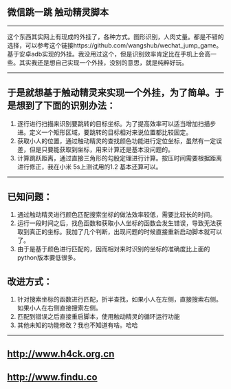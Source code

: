 ##
微信跳一跳 触动精灵脚本
----------

----
这个东西其实网上有现成的外挂了，各种方式。图形识别，人肉丈量。都是不错的选择，可以参考这个链接https://github.com/wangshub/wechat_jump_game。基于安卓adb实现的外挂。我没用过这个，但是识别效率肯定比在手机上会高一些。其实我还是想自己实现一个外挂，没别的意思，就是纯粹好玩。

----
于是就想基于触动精灵来实现一个外挂，为了简单。于是想到了下面的识别办法：
-
1. 逐行进行扫描来识别要跳转的目标坐标。为了提高效率可以适当增加扫描步进。定义一个矩形区域，要跳转的目标相对来说位置都比较固定。
2. 获取小人的位置，通过触动精灵的查找颜色功能进行定位坐标，虽然有一定误差，但是只要能获取到坐标，用来计算还是基本没问题的。
3. 计算跳跃距离，通过直接三角形的勾股定理进行计算。按压时间需要根据距离进行修正，我在小米 5s上测试用的1.2 基本还算可以。

----
已知问题：
-
1. 通过触动精灵进行颜色匹配搜索坐标的做法效率较低，需要比较长的时间。
2. 运行一段时间之后，找色函数和获取小人坐标的函数会发生错误，导致无法获取到真正的坐标。我加了几个判断，出现问题的时候直接重新启动脚本就可以了。
3. 由于是基于颜色进行匹配的，因而相对来时识别的坐标的准确度比上面的python版本要低很多。

改进方式：
-
1. 针对搜索坐标的函数进行匹配，折半查找，如果小人在左侧，直接搜索右侧。如果小人在右侧直接搜索左侧。
2. 匹配到错误之后直接重启脚本，使用触动精灵的循环运行功能
3. 其他未知的功能修改？我也不知道有啥。哈哈


------

http://www.h4ck.org.cn
----------
http://www.findu.co
----------